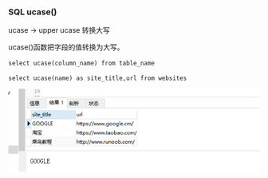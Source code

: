 ### SQL ucase()

ucase -> upper ucase 转换大写

ucase()函数把字段的值转换为大写。

```MySql
select ucase(column_name) from table_name
```

```MySql
select ucase(name) as site_title,url from websites
```
<img src='./img/ucase().png' />